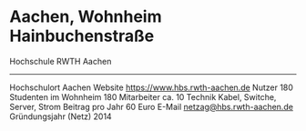 # Aachen, Wohnheim Hainbuchenstraße

  Hochschule              RWTH Aachen
  ----------------------- ----------------------------------
  Hochschulort            Aachen
  Website                 <https://www.hbs.rwth-aachen.de>
  Nutzer                  180
  Studenten im Wohnheim   180
  Mitarbeiter             ca. 10
  Technik                 Kabel, Switche, Server, Strom
  Beitrag pro Jahr        60 Euro
  E-Mail                  netzag@hbs.rwth-aachen.de
  Gründungsjahr (Netz)    2014
